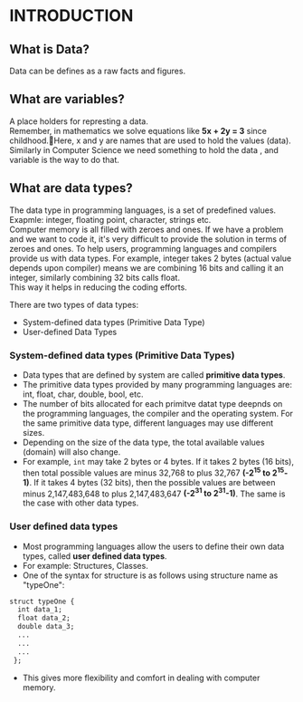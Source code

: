 # INTRODUCTION

## What is Data?
Data can be defines as a raw facts and figures.

## What are variables?
A place holders for represting a data.<br>
Remember, in mathematics we solve equations like **5x + 2y = 3** since childhood.🤘Here, x and y are names that are used to hold the values (data). Similarly in Computer Science we need something to hold the data , and variable is the way to do that.

## What are data types?
The data type in programming languages, is a set of predefined values. Exapmle: integer, floating point, character, strings etc. <br>
Computer memory is all filled with zeroes and ones. If we have a problem and we want to code it, it's very difficult to provide the solution in terms of zeroes and ones. To help users, programming languages and compilers provide us with data types. For example, integer takes 2 bytes (actual value depends upon compiler) means we are combining 16 bits and calling it an integer, similarly combining 32 bits calls float. <br>
This way it helps in reducing the coding efforts. <br>

There are two types of data types: <br>
* System-defined data types (Primitive Data Type)
* User-defined Data Types

### System-defined data types (Primitive Data Types)
* Data types that are defined by system are called **primitive data types**. 
* The primitive data types provided by many programming languages are: int, float, char, double, bool, etc.
* The number of bits allocated for each primitve datat type deepnds on the programming languages, the compiler and the operating system. For the same primitive data type, different languages may use different sizes.
* Depending on the size of the data type, the total available values (domain) will also change.
* For example, `int` may take 2 bytes or 4 bytes. If it takes 2 bytes (16 bits), then total possible values are minus 32,768 to plus 32,767 **(-2<sup>15</sup> to 2<sup>15</sup>-1)**. If it takes 4 bytes (32 bits), then the possible values are between minus 2,147,483,648 to plus 2,147,483,647 **(-2<sup>31</sup> to 2<sup>31</sup>-1)**. The same is the case with other data types.

### User defined data types
* Most programming languages allow the users to define their own data types, called **user defined data types**.
* For example: Structures, Classes.
* One of the syntax for structure is as follows using structure name as "typeOne":
```md
struct typeOne {
  int data_1;
  float data_2;
  double data_3;
  ...
  ...
  ...
 };
 ```
 * This gives more flexibility and comfort in dealing with computer memory.
